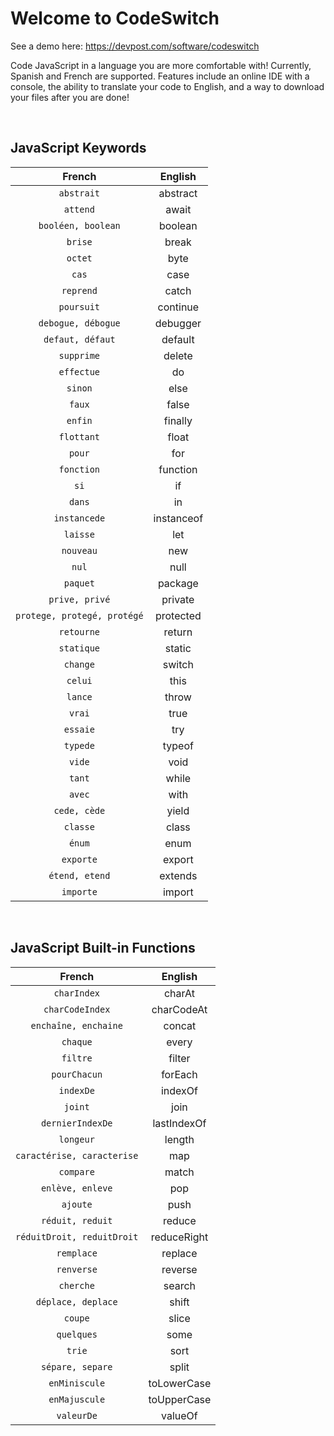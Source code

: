 # Welcome to CodeSwitch

See a demo here: https://devpost.com/software/codeswitch

Code JavaScript in a language you are more comfortable with!
Currently, Spanish and French are supported.
Features include an online IDE with a console, the ability to translate your code to English, and a way to download your files after you are done!

<br>

## JavaScript Keywords
      

|French       | English         
| :--------: |:----:| 
| `abstrait` | abstract |
| `attend` | await |
| `booléen, boolean` | boolean |
| `brise` | break |
| `octet` | byte |
| `cas` | case |
| `reprend` | catch |
| `poursuit` | continue |
| `debogue, débogue` | debugger |
| `defaut, défaut` | default |
| `supprime` | delete |
| `effectue` | do |
| `sinon` | else |
| `faux` | false |
| `enfin` | finally |
| `flottant` | float |
| `pour` | for |
| `fonction` | function |
| `si` | if |
| `dans` | in |
| `instancede` | instanceof |
| `laisse` | let |
| `nouveau` | new |
| `nul` | null |
| `paquet` | package |
| `prive, privé` | private |
| `protege, protegé, protégé` | protected |
| `retourne` | return |
| `statique` | static |
| `change` | switch |
| `celui` | this |
| `lance` | throw |
| `vrai` | true |
| `essaie` | try |
| `typede` | typeof |
| `vide` | void |
| `tant` | while |
| `avec` | with |
| `cede, cède` | yield |
| `classe` | class |
| `énum` | enum |
| `exporte` | export |
| `étend, etend` | extends |
| `importe` | import |  


<br>

## JavaScript Built-in Functions


|French       | English  |       
| :--------: |:----:| 
| `charIndex` | charAt |
| `charCodeIndex` | charCodeAt |
| `enchaîne, enchaine` | concat |
| `chaque` | every |
| `filtre` | filter |
| `pourChacun` | forEach |
| `indexDe` | indexOf |
| `joint` | join |
| `dernierIndexDe` | lastIndexOf |
| `longeur` | length |
| `caractérise, caracterise` | map |
| `compare` | match |
| `enlève, enleve` | pop |
| `ajoute` | push |
| `réduit, reduit` | reduce |
| `réduitDroit, reduitDroit` | reduceRight |
| `remplace` | replace |
| `renverse` | reverse |
| `cherche` | search |
| `déplace, deplace` | shift |
| `coupe` | slice |
| `quelques` | some |
| `trie` | sort |
| `sépare, separe` | split |
| `enMiniscule` | toLowerCase |
| `enMajuscule` | toUpperCase |
| `valeurDe` | valueOf |
